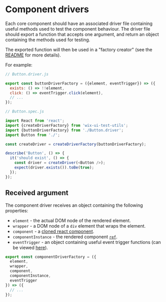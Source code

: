 # Component drivers

Each core component should have an associated driver file containing useful methods used to test
the component behaviour. The driver file should export a function that accepts one argument, and
return an object containing the methods used for testing.

The exported function will then be used in a "factory creator" (see the
[README](../README.md#createdriverfactory) for more details).

For example:

```javascript
// Button.driver.js

export const buttonDriverFactory = ({element, eventTrigger}) => ({
  exists: () => !!element,
  click: () => eventTrigger.click(element),
  // ...
});
```

```javascript
// Button.spec.js

import React from 'react';
import {createDriverFactory} from 'wix-ui-test-utils';
import {buttonDriverFactory} from './Button.driver';
import Button from './';

const createDriver = createDriverFactory(buttonDriverFactory);

describe('Button', () => {
  it('should exist', () => {
    const driver = createDriver(<Button />);
    expect(driver.exists()).toBe(true);
  });
});
```

## Received argument

The component driver receives an object containing the following properties:

- `element` - the actual DOM node of the rendered element.
- `wrapper` - a DOM node of a `div` element that wraps the element.
- `component` - a [cloned react component](https://reactjs.org/docs/react-api.html#cloneelement).
- `componentInstance` - the rendered component [`ref`](https://reactjs.org/docs/refs-and-the-dom.html).
- `eventTrigger` - an object containing useful event trigger functions (can be viewed [here](https://github.com/wix/wix-ui/blob/master/packages/wix-ui-test-utils/src/helpers.tsx#L70)).

```javascript
export const componentDriverFactory = ({
  element,
  wrapper,
  component,
  componentInstance,
  eventTrigger
}) => ({
  // ...
});
```
